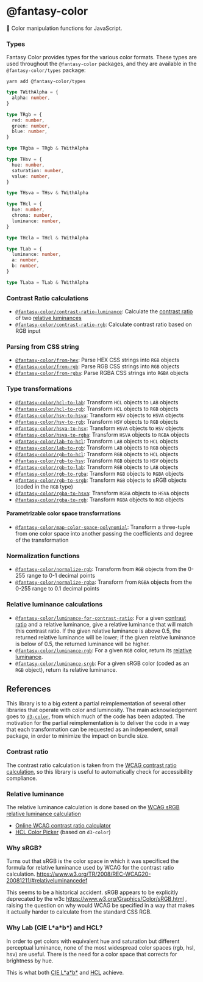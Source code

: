 # @fantasy-color

🌈 Color manipulation functions for JavaScript.

### Types

Fantasy Color provides types for the various color formats. These types are used throughout the `@fantasy-color` packages, and they are available in the `@fantasy-color/types` package:

```
yarn add @fantasy-color/types
```

```typescript
type TWithAlpha = {
  alpha: number,
}

type TRgb = {
  red: number,
  green: number,
  blue: number,
}

type TRgba = TRgb & TWithAlpha

type THsv = {
  hue: number,
  saturation: number,
  value: number,
}

type THsva = THsv & TWithAlpha

type THcl = {
  hue: number,
  chroma: number,
  luminance: number,
}

type THcla = THcl & TWithAlpha

type TLab = {
  luminance: number,
  a: number,
  b: number,
}

type TLaba = TLab & TWithAlpha
```

### Contrast Ratio calculations

- [`@fantasy-color/contrast-ratio-luminance`](contrast-ratio-luminance): Calculate the [contrast ratio](#contrast-ratio) of two [relative luminances](#relative-luminance)
- [`@fantasy-color/contrast-ratio-rgb`](contrast-ratio-rgb): Calculate contrast ratio based on RGB input

### Parsing from CSS string

- [`@fantasy-color/from-hex`](from-hex): Parse HEX CSS strings into `RGB` objects
- [`@fantasy-color/from-rgb`](from-rgb): Parse RGB CSS strings into `RGB` objects
- [`@fantasy-color/from-rgba`](from-rgba): Parse RGBA CSS strings into `RGBA` objects

### Type transformations

- [`@fantasy-color/hcl-to-lab`](hcl-to-lab): Transform `HCL` objects to `LAB` objects
- [`@fantasy-color/hcl-to-rgb`](hcl-to-rgb): Transform `HCL` objects to `RGB` objects
- [`@fantasy-color/hsv-to-hsva`](hsv-to-hsva): Transform `HSV` objects to `HSVA` objects
- [`@fantasy-color/hsv-to-rgb`](hsv-to-rgb): Transform `HSV` objects to `RGB` objects
- [`@fantasy-color/hsva-to-hsv`](hsv-to-hsva): Transform `HSVA` objects to `HSV` objects
- [`@fantasy-color/hsva-to-rgba`](hsva-to-rgba): Transform `HSVA` objects to `RGBA` objects
- [`@fantasy-color/lab-to-hcl`](lab-to-hcl): Transform `LAB` objects to `HCL` objects
- [`@fantasy-color/lab-to-rgb`](lab-to-rgb): Transform `LAB` objects to `RGB` objects
- [`@fantasy-color/rgb-to-hcl`](rgb-to-hcl): Transform `RGB` objects to `HCL` objects
- [`@fantasy-color/rgb-to-hsv`](rgb-to-hsv): Transform `RGB` objects to `HSV` objects
- [`@fantasy-color/rgb-to-lab`](rgb-to-lab): Transform `RGB` objects to `LAB` objects
- [`@fantasy-color/rgb-to-rgba`](rgb-to-rgba): Transform `RGB` objects to `RGBA` objects
- [`@fantasy-color/rgb-to-srgb`](rgb-to-srgb): Transform `RGB` objects to sRGB objects (coded in the `RGB` type)
- [`@fantasy-color/rgba-to-hsva`](rgba-to-hsva): Transform `RGBA` objects to `HSVA` objects
- [`@fantasy-color/rgba-to-rgb`](rgba-to-rgb): Transform `RGBA` objects to `RGB` objects

#### Parametrizable color space transformations

- [`@fantasy-color/map-color-space-polynomial`](map-color-space-polynomial): Transform a three-tuple from one color space into another passing the coefficients and degree of the transformation

### Normalization functions

- [`@fantasy-color/normalize-rgb`](normalize-rgb): Transform from `RGB` objects from the 0-255 range to 0-1 decimal points
- [`@fantasy-color/normalize-rgba`](normalize-rgba): Transform from `RGBA` objects from the 0-255 range to 0.1 decimal points

### Relative luminance calculations

- [`@fantasy-color/luminance-for-contrast-ratio`](luminance-for-contrast-ratio): For a given [contrast ratio](#contrast-ratio) and a relative luminance, give a relative luminance that will match this contrast ratio. If the given relative luminance is above 0.5, the returned relative luminance will be lower; if the given relative luminance is below of 0.5, the returned luminance will be higher.
- [`@fantasy-color/luminance-rgb`](luminance-rgb): For a given `RGB` color, return its [relative luminance](#relative-luminance).
- [`@fantasy-color/luminance-srgb`](luminance-srgb): For a given sRGB color (coded as an `RGB` object), return its relative luminance.

## References

This library is to a big extent a partial reimplementation of several other libraries that operate with color and luminosity. The main acknowledgement goes to [`d3-color`](https://github.com/d3/d3-color), from which much of the code has been adapted. The motivation for the partial reimplementation is to deliver the code in a way that each transformation can be requested as an independent, small package, in order to minimize the impact on bundle size.

### Contrast ratio

The contrast ratio calculation is taken from the [WCAG contrast ratio calculation](https://www.w3.org/TR/2008/REC-WCAG20-20081211/#contrast-ratiodef), so this library is useful to automatically check for accessibility compliance.

### Relative luminance

The relative luminance calculation is done based on the [WCAG sRGB relative luminance calculation](https://www.w3.org/TR/2008/REC-WCAG20-20081211/#relativeluminancedef)

- [Online WCAG contrast ratio calculator](https://snook.ca/technical/colour_contrast/colour.html#fg=FFFFFF,bg=FFFFFF)
- [HCL Color Picker](https://bl.ocks.org/mbostock/3e115519a1b495e0bd95) (based on `d3-color`)

### Why sRGB?

Turns out that sRGB is the color space in which it was specificed the formula for relative luminance used by WCAG for the contrast ratio calculation. https://www.w3.org/TR/2008/REC-WCAG20-20081211/#relativeluminancedef

This seems to be a historical accident. sRGB appears to be explicitly deprecated by the w3c https://www.w3.org/Graphics/Color/sRGB.html , raising the question on why would WCAG be specified in a way that makes it actually harder to calculate from the standard CSS RGB.

### Why Lab (CIE L\*a\*b\*) and HCL?

In order to get colors with equivalent hue and saturation but different perceptual luminance, none of the most widespread color spaces (rgb, hsl, hsv) are useful. There is the need for a color space that corrects for brightness by hue.

This is what both [CIE L\*a\*b\*](https://en.wikipedia.org/wiki/CIELAB_color_space) and [HCL](https://en.wikipedia.org/wiki/HCL_color_space) achieve.
